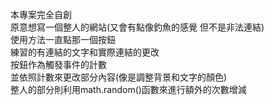 本專案完全自創<br>
原意想寫一個整人的網站(又會有點像釣魚的感覺 但不是非法連結)<br>
使用方法一直點那一個按鈕<br>
練習的有連結的文字和實際連結的更改<br>
按鈕作為觸發事件的計數<br>
並依照計數來更改部分內容(像是調整背景和文字的顏色)<br>
整人的部分則利用math.random()函數來進行額外的次數增減
